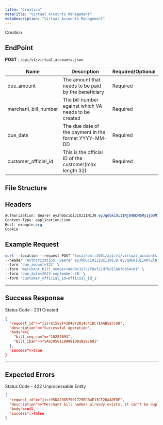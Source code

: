 ```yaml
---
title: "Creation"
metaTitle: "Virtual Accounts Management"
metaDescription: "Virtual Accounts Management"
---
```


Creation

## EndPoint
**POST** : `/api/v1/virtual_accounts.json`

Name                                   | Description                                 | Required/Optional
-------------------------------------- | ------------------------------------------- | ------------------------
due_amount | The amount that needs to be paid by the beneficiary      | Required
merchant_bill_number | The bill number against which VA needs to be created      | Required
due_date | The due date of the payment in the format YYYY-MM-DD | Required
customer_official_id | This is the official ID of the customer(max length 32) | Required

## File Structure


## Headers
```powershell
Authorization: Bearer eyJhbGciOiJIUzI1NiJ9.eyJqdGkiOiI1NjU4NDM5My1jODM1LTQ4N2MtOTI3MS1mMmVkOWZiZDJhYTAiLCJzdWIiOiI5Iiwic2NwIjoiYWNjb3VudCIsImF1ZCI6bnVsbCwiaWF0IjoxNTkwOTE5MDk4LCJleHAiOjE1OTA5MTkzOTh9.5ibcQqGhu-_Jdn7KObfPY_0H3wLh3GXTVfMAceJO98w
Content-Type: application/json
Host: example.org
Cookie:
```
## Example Request

```powershell
curl --location --request POST 'localhost:3001/api/v1/virtual_accounts.json' \
--header 'Authorization: Bearer eyJhbGciOiJIUzI1NiJ9.eyJqdGkiOiI0MTZlNTk0NC01OWZmLTRkNjItOTQ4Ni0yMzgxODE4ZTkzMzUiLCJzdWIiOiI0Iiwic2NwIjoiYWNjb3VudCIsImF1ZCI6bnVsbCwiaWF0IjoxNTk1MjUwNjgyLCJleHAiOjE1OTUyNTA5ODJ9.W_n4Iks62McaYt1KNhBHxkopcq2eGmivtVoVAosTvOk' \
--form 'due_amount=222' \
--form 'merchant_bill_number=9dd0c327c7f0af22df0d1586fd854c81' \
--form 'due_date=2023-september-30' \
--form 'customer_official_id=official_id_1'
```

--------------------------------------------------------------------------------

## Success Response

Status Code - 201 Created

```json
{
  "request_id"=>"jisr8155EF42D4BF2014C41DC71AAB5B759D",
  "description"=>"Successful operation",
  "body"=>{
    "bill_seq_num"=>"10287693",
    "bill_iban"=>"SA0305011999910010287693"
  },
  "success"=>true
}
```

--------------------------------------------------------------------------------

## Expected Errors
Status Code - 422 Unprocessable Entity

```json
{
  "request_id"=>"jisr95DA29857901725ECB4E13CE26AA0E0F",
  "description"=>"Merchant bill number already exists, it can't be duplicated, use another one.",
  "body"=>nil,
  "success"=>false
}
```
